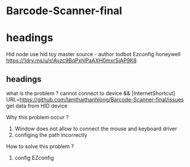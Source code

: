 # Barcode-Scanner-final
# headings

Hid node
use hid toy master source - author todbot
Ezconfig honeywell
https://1drv.ms/u/s!Avzc9BqPxhlPaAXH0mxrSjAP9K8

## headings

what is the problem ? 
cannot connect to device && [InternetShortcut]
URL=https://github.com/lamthaithanhlong/Barcode-Scanner-final/issues
get data from HID device 

Why this problem occur ?
1. Window does not allow to connect the mouse and keyboard driver
2. configing the path incorrectly

How to solve this problem ?
1. config EZconfig

